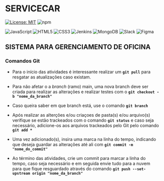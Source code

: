 # SERVICECAR

[![License: MIT](https://img.shields.io/badge/License-MIT-yellow.svg)](https://opensource.org/licenses/MIT)
![npm](https://img.shields.io/npm/v/npm)

<img alt="JavaScript" src="https://img.shields.io/badge/javascript-%23323330.svg?&style=for-the-badge&logo=javascript&logoColor=%23F7DF1E"/> <img alt="HTML5" src="https://img.shields.io/badge/html5-%23E34F26.svg?&style=for-the-badge&logo=html5&logoColor=white"/> <img alt="CSS3" src="https://img.shields.io/badge/css3-%231572B6.svg?&style=for-the-badge&logo=css3&logoColor=white"/> <img alt="Jenkins" src="https://img.shields.io/badge/jenkins-%232C5263.svg?&style=for-the-badge&logo=jenkins&logoColor=white"/> <img alt="MongoDB" src ="https://img.shields.io/badge/MongoDB-%234ea94b.svg?&style=for-the-badge&logo=mongodb&logoColor=white"/> <img alt="Slack" src="https://img.shields.io/badge/Slack-4A154B?style=for-the-badge&logo=slack&logoColor=white" /> <img alt="Figma" src="https://img.shields.io/badge/figma-%23F24E1E.svg?&style=for-the-badge&logo=figma&logoColor=white"/>

## SISTEMA PARA GERENCIAMENTO DE OFICINA

### Comandos Git

* Para o início das atividades é interessante realizar um **`git pull`** para resgatar as atualizações caso existam.

* Para não afetar o a *branch* (ramo) main, uma nova branch deve ser criada para realizar as alterações e realizar testes com o **`git checkout -b "nome_da_branch"`**

* Caso queira saber em que branch está, use o comando **`git branch`**

* Após realizar as alterções e/ou criaçoes de pasta(s) e/ou arquivo(s) verifique se estão trackeados com o comando **`git status`** e caso seja necessário, adicione-os aos arquivos trackeados pelo Git pelo comando **`git add *`**

* Uma vez adicionado(s), insira uma marca na linha do tempo, indicando que deseja guardar as alterações até ali com **`git commit -m "nome_do_commit"`**

* Ao término das atividades, crie um commit para marcar a linha do tempo, caso seja necessário e em seguida envie tudo para a nuvem para que fique resguardado através do comando **`git push --set-upstream origin "nome_da_branch"`**
